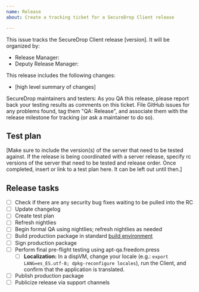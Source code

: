 ```yaml
---
name: Release
about: Create a tracking ticket for a SecureDrop Client release

---
```


This issue tracks the SecureDrop Client release [version]. It will be organized by:

- Release Manager:
- Deputy Release Manager:

This release includes the following changes:
- [high level summary of changes]

SecureDrop maintainers and testers: As you QA this release, please report back your testing results as comments on this ticket. File GitHub issues for any problems found, tag them "QA: Release", and associate them with the release milestone for tracking (or ask a maintainer to do so).

## Test plan

[Make sure to include the version(s) of the server that need to be tested against. If the release is being coordinated with a server release, specify rc versions of the server that need to be tested and release order. Once completed, insert or link to a test plan here. It can be left out until then.]

## Release tasks

- [ ] Check if there are any security bug fixes waiting to be pulled into the RC
- [ ] Update changelog
- [ ] Create test plan
- [ ] Refresh nightlies
- [ ] Begin formal QA using nightlies; refresh nightlies as needed
- [ ] Build production package in standard [build environment](https://github.com/freedomofpress/securedrop-debian-packaging/wiki/FAQ#how-do-i-create-a-local-environment-suitable-for-building-packages)
- [ ] Sign production package
- [ ] Perform final pre-flight testing using apt-qa.freedom.press
  - [ ] **Localization:** In a dispVM, change your locale (e.g.: `export LANG=es_ES.utf-8; dpkg-reconfigure locales`), run the Client, and confirm that the application is translated.
- [ ] Publish production package
- [ ] Publicize release via support channels
